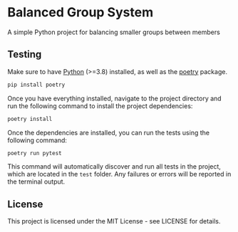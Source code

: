 # Balanced Group System
A simple Python project for balancing smaller groups between members

## Testing
Make sure to have [Python](https://www.python.org/downloads/) (>=3.8) installed,
as well as the [poetry](https://pypi.org/project/poetry/) package.
```bash
pip install poetry
```

Once you have everything installed, navigate to the project directory and run the following command to install the project dependencies:

```bash
poetry install
```

Once the dependencies are installed, you can run the tests using the following command:

```bash
poetry run pytest
```

This command will automatically discover and run all tests in the project, which are located in the `test` folder. Any failures or errors will be reported in the terminal output.

## License
This project is licensed under the MIT License - see LICENSE for details.
